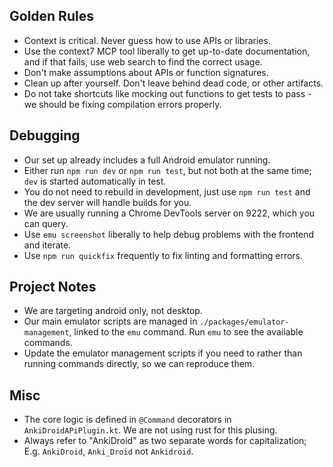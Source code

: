 ## Golden Rules

- Context is critical. Never guess how to use APIs or libraries.
- Use the context7 MCP tool liberally to get up-to-date documentation, and if that fails, use web search to find the correct usage.
- Don't make assumptions about APIs or function signatures.
- Clean up after yourself. Don't leave behind dead code, or other artifacts.
- Do not take shortcuts like mocking out functions to get tests to pass - we should be fixing compilation errors properly.

## Debugging

- Our set up already includes a full Android emulator running.
- Either run `npm run dev` or `npm run test`, but not both at the same time; `dev` is started automatically in test.
- You do not need to rebuild in development, just use `npm run test` and the dev server will handle builds for you.
- We are usually running a Chrome DevTools server on 9222, which you can query.
- Use `emu screenshot` liberally to help debug problems with the frontend and iterate.
- Use `npm run quickfix` frequently to fix linting and formatting errors.

## Project Notes

- We are targeting android only, not desktop.
- Our main emulator scripts are managed in `./packages/emulator-management`, linked to the `emu` command. Run `emu` to see the available commands.
- Update the emulator management scripts if you need to rather than running commands directly, so we can reproduce them.

## Misc

- The core logic is defined in `@Command` decorators in `AnkiDroidAPiPlugin.kt`. We are not using rust for this plusing.
- Always refer to "AnkiDroid" as two separate words for capitalization; E.g. `AnkiDroid`, `Anki_Droid` not `Ankidroid`.
